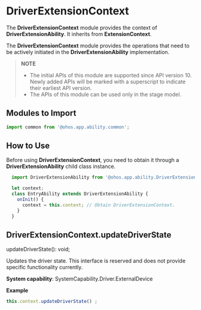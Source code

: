 # DriverExtensionContext

The **DriverExtensionContext** module provides the context of **DriverExtensionAbility**. It inherits from **ExtensionContext**.

The **DriverExtensionContext** module provides the operations that need to be actively initiated in the **DriverExtensionAbility** implementation.

> **NOTE**
> 
>  - The initial APIs of this module are supported since API version 10. Newly added APIs will be marked with a superscript to indicate their earliest API version.
>  - The APIs of this module can be used only in the stage model.

## Modules to Import

```ts
import common from '@ohos.app.ability.common';
```

## How to Use

Before using **DriverExtensionContext**, you need to obtain it through a **DriverExtensionAbility** child class instance.

```ts
  import DriverExtensionAbility from '@ohos.app.ability.DriverExtensionAbility';

  let context;
  class EntryAbility extends DriverExtensionAbility {
    onInit() {
      context = this.context; // Obtain DriverExtensionContext.
    }
  }
```

## DriverExtensionContext.updateDriverState

updateDriverState(): void;

Updates the driver state. This interface is reserved and does not provide specific functionality currently.

**System capability**: SystemCapability.Driver.ExternalDevice

**Example**

  ```ts
  this.context.updateDriverState() ;
  ```

